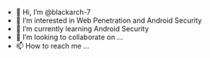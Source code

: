 - 👋 Hi, I’m @blackarch-7
- 👀 I’m interested in Web Penetration and Android Security
- 🌱 I’m currently learning Android Security
- 💞️ I’m looking to collaborate on ...
- 📫 How to reach me ...

<!---
blackarch-7/blackarch-7 is a ✨ special ✨ repository because its `README.md` (this file) appears on your GitHub profile.
You can click the Preview link to take a look at your changes.
--->

